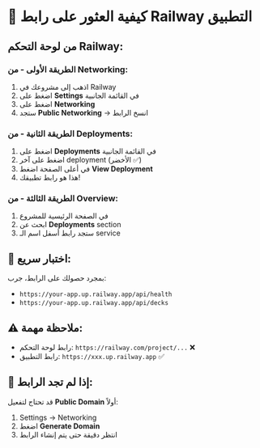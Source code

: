 # 🔗 كيفية العثور على رابط Railway التطبيق

## من لوحة التحكم Railway:

### الطريقة الأولى - من Networking:

1. اذهب إلى مشروعك في Railway
2. اضغط على **Settings** في القائمة الجانبية
3. اضغط على **Networking**
4. ستجد **Public Networking** → انسخ الرابط

### الطريقة الثانية - من Deployments:

1. اضغط على **Deployments** في القائمة الجانبية
2. اضغط على آخر deployment (الأخضر ✅)
3. في أعلى الصفحة اضغط **View Deployment**
4. هذا هو رابط تطبيقك!

### الطريقة الثالثة - من Overview:

1. في الصفحة الرئيسية للمشروع
2. ابحث عن **Deployments** section
3. ستجد رابط أسفل اسم الـ service

## 🧪 اختبار سريع:

بمجرد حصولك على الرابط، جرب:

- `https://your-app.up.railway.app/api/health`
- `https://your-app.up.railway.app/api/decks`

## ⚠️ ملاحظة مهمة:

- رابط لوحة التحكم: `https://railway.com/project/...` ❌
- رابط التطبيق: `https://xxx.up.railway.app` ✅

## 🚨 إذا لم تجد الرابط:

قد تحتاج لتفعيل **Public Domain** أولاً:

1. Settings → Networking
2. اضغط **Generate Domain**
3. انتظر دقيقة حتى يتم إنشاء الرابط
